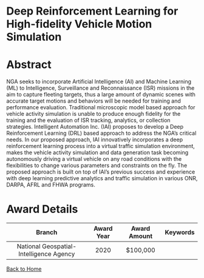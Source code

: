 
Deep Reinforcement Learning for High-fidelity Vehicle Motion Simulation
=======================================================================

# Abstract


NGA seeks to incorporate Artificial Intelligence (AI) and Machine Learning (ML) to Intelligence, Surveillance and Reconnaissance (ISR) missions in the aim to capture fleeting targets, thus a large amount of dynamic scenes with accurate target motions and behaviors will be needed for training and performance evaluation. Traditional microscopic model based approach for vehicle activity simulation is unable to produce enough fidelity for the training and the evaluation of ISR tracking, analytics, or collection strategies. Intelligent Automation Inc. (IAI) proposes to develop a Deep Reinforcement Learning (DRL) based approach to address the NGA’s critical needs. In our proposed approach, IAI innovatively incorporates a deep reinforcement learning process into a virtual traffic simulation environment, makes the vehicle activity simulation and data generation task becoming autonomously driving a virtual vehicle on any road conditions with the flexibilities to change various parameters and constraints on the fly. The proposed approach is built on top of IAI’s previous success and experience with deep learning predictive analytics and traffic simulation in various ONR, DARPA, AFRL and FHWA programs.  

# Award Details

|Branch|Award Year|Award Amount|Keywords|
| :---: | :---: | :---: | :---: |
|National Geospatial-Intelligence Agency|2020|$100,000||
  
  


[Back to Home](https://github.com/chrischow/dod_sbir_awards#2265)